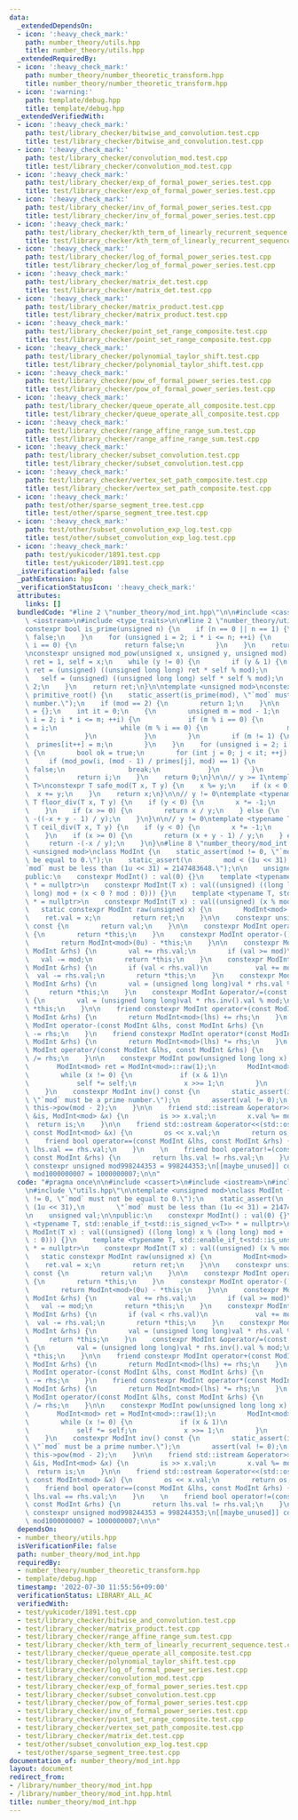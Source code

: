 ```yaml
---
data:
  _extendedDependsOn:
  - icon: ':heavy_check_mark:'
    path: number_theory/utils.hpp
    title: number_theory/utils.hpp
  _extendedRequiredBy:
  - icon: ':heavy_check_mark:'
    path: number_theory/number_theoretic_transform.hpp
    title: number_theory/number_theoretic_transform.hpp
  - icon: ':warning:'
    path: template/debug.hpp
    title: template/debug.hpp
  _extendedVerifiedWith:
  - icon: ':heavy_check_mark:'
    path: test/library_checker/bitwise_and_convolution.test.cpp
    title: test/library_checker/bitwise_and_convolution.test.cpp
  - icon: ':heavy_check_mark:'
    path: test/library_checker/convolution_mod.test.cpp
    title: test/library_checker/convolution_mod.test.cpp
  - icon: ':heavy_check_mark:'
    path: test/library_checker/exp_of_formal_power_series.test.cpp
    title: test/library_checker/exp_of_formal_power_series.test.cpp
  - icon: ':heavy_check_mark:'
    path: test/library_checker/inv_of_formal_power_series.test.cpp
    title: test/library_checker/inv_of_formal_power_series.test.cpp
  - icon: ':heavy_check_mark:'
    path: test/library_checker/kth_term_of_linearly_recurrent_sequence.test.cpp
    title: test/library_checker/kth_term_of_linearly_recurrent_sequence.test.cpp
  - icon: ':heavy_check_mark:'
    path: test/library_checker/log_of_formal_power_series.test.cpp
    title: test/library_checker/log_of_formal_power_series.test.cpp
  - icon: ':heavy_check_mark:'
    path: test/library_checker/matrix_det.test.cpp
    title: test/library_checker/matrix_det.test.cpp
  - icon: ':heavy_check_mark:'
    path: test/library_checker/matrix_product.test.cpp
    title: test/library_checker/matrix_product.test.cpp
  - icon: ':heavy_check_mark:'
    path: test/library_checker/point_set_range_composite.test.cpp
    title: test/library_checker/point_set_range_composite.test.cpp
  - icon: ':heavy_check_mark:'
    path: test/library_checker/polynomial_taylor_shift.test.cpp
    title: test/library_checker/polynomial_taylor_shift.test.cpp
  - icon: ':heavy_check_mark:'
    path: test/library_checker/pow_of_formal_power_series.test.cpp
    title: test/library_checker/pow_of_formal_power_series.test.cpp
  - icon: ':heavy_check_mark:'
    path: test/library_checker/queue_operate_all_composite.test.cpp
    title: test/library_checker/queue_operate_all_composite.test.cpp
  - icon: ':heavy_check_mark:'
    path: test/library_checker/range_affine_range_sum.test.cpp
    title: test/library_checker/range_affine_range_sum.test.cpp
  - icon: ':heavy_check_mark:'
    path: test/library_checker/subset_convolution.test.cpp
    title: test/library_checker/subset_convolution.test.cpp
  - icon: ':heavy_check_mark:'
    path: test/library_checker/vertex_set_path_composite.test.cpp
    title: test/library_checker/vertex_set_path_composite.test.cpp
  - icon: ':heavy_check_mark:'
    path: test/other/sparse_segment_tree.test.cpp
    title: test/other/sparse_segment_tree.test.cpp
  - icon: ':heavy_check_mark:'
    path: test/other/subset_convolution_exp_log.test.cpp
    title: test/other/subset_convolution_exp_log.test.cpp
  - icon: ':heavy_check_mark:'
    path: test/yukicoder/1891.test.cpp
    title: test/yukicoder/1891.test.cpp
  _isVerificationFailed: false
  _pathExtension: hpp
  _verificationStatusIcon: ':heavy_check_mark:'
  attributes:
    links: []
  bundledCode: "#line 2 \"number_theory/mod_int.hpp\"\n\n#include <cassert>\n#include\
    \ <iostream>\n#include <type_traits>\n\n#line 2 \"number_theory/utils.hpp\"\n\n\
    constexpr bool is_prime(unsigned n) {\n    if (n == 0 || n == 1) {\n        return\
    \ false;\n    }\n    for (unsigned i = 2; i * i <= n; ++i) {\n        if (n %\
    \ i == 0) {\n            return false;\n        }\n    }\n    return true;\n}\n\
    \nconstexpr unsigned mod_pow(unsigned x, unsigned y, unsigned mod) {\n    unsigned\
    \ ret = 1, self = x;\n    while (y != 0) {\n        if (y & 1) {\n           \
    \ ret = (unsigned) ((unsigned long long) ret * self % mod);\n        }\n     \
    \   self = (unsigned) ((unsigned long long) self * self % mod);\n        y /=\
    \ 2;\n    }\n    return ret;\n}\n\ntemplate <unsigned mod>\nconstexpr unsigned\
    \ primitive_root() {\n    static_assert(is_prime(mod), \"`mod` must be a prime\
    \ number.\");\n    if (mod == 2) {\n        return 1;\n    }\n\n    unsigned primes[32]\
    \ = {};\n    int it = 0;\n    {\n        unsigned m = mod - 1;\n        for (unsigned\
    \ i = 2; i * i <= m; ++i) {\n            if (m % i == 0) {\n                primes[it++]\
    \ = i;\n                while (m % i == 0) {\n                    m /= i;\n  \
    \              }\n            }\n        }\n        if (m != 1) {\n          \
    \  primes[it++] = m;\n        }\n    }\n    for (unsigned i = 2; i < mod; ++i)\
    \ {\n        bool ok = true;\n        for (int j = 0; j < it; ++j) {\n       \
    \     if (mod_pow(i, (mod - 1) / primes[j], mod) == 1) {\n                ok =\
    \ false;\n                break;\n            }\n        }\n        if (ok)\n\
    \            return i;\n    }\n    return 0;\n}\n\n// y >= 1\ntemplate <typename\
    \ T>\nconstexpr T safe_mod(T x, T y) {\n    x %= y;\n    if (x < 0) {\n      \
    \  x += y;\n    }\n    return x;\n}\n\n// y != 0\ntemplate <typename T>\nconstexpr\
    \ T floor_div(T x, T y) {\n    if (y < 0) {\n        x *= -1;\n        y *= -1;\n\
    \    }\n    if (x >= 0) {\n        return x / y;\n    } else {\n        return\
    \ -((-x + y - 1) / y);\n    }\n}\n\n// y != 0\ntemplate <typename T>\nconstexpr\
    \ T ceil_div(T x, T y) {\n    if (y < 0) {\n        x *= -1;\n        y *= -1;\n\
    \    }\n    if (x >= 0) {\n        return (x + y - 1) / y;\n    } else {\n   \
    \     return -(-x / y);\n    }\n}\n#line 8 \"number_theory/mod_int.hpp\"\n\ntemplate\
    \ <unsigned mod>\nclass ModInt {\n    static_assert(mod != 0, \"`mod` must not\
    \ be equal to 0.\");\n    static_assert(\n        mod < (1u << 31),\n        \"\
    `mod` must be less than (1u << 31) = 2147483648.\");\n\n    unsigned val;\n\n\
    public:\n    constexpr ModInt() : val(0) {}\n    template <typename T, std::enable_if_t<std::is_signed_v<T>>\
    \ * = nullptr>\n    constexpr ModInt(T x) : val((unsigned) ((long long) x % (long\
    \ long) mod + (x < 0 ? mod : 0))) {}\n    template <typename T, std::enable_if_t<std::is_unsigned_v<T>>\
    \ * = nullptr>\n    constexpr ModInt(T x) : val((unsigned) (x % mod)) {}\n\n \
    \   static constexpr ModInt raw(unsigned x) {\n        ModInt<mod> ret;\n    \
    \    ret.val = x;\n        return ret;\n    }\n\n    constexpr unsigned get_val()\
    \ const {\n        return val;\n    }\n\n    constexpr ModInt operator+() const\
    \ {\n        return *this;\n    }\n    constexpr ModInt operator-() const {\n\
    \        return ModInt<mod>(0u) - *this;\n    }\n\n    constexpr ModInt &operator+=(const\
    \ ModInt &rhs) {\n        val += rhs.val;\n        if (val >= mod)\n         \
    \   val -= mod;\n        return *this;\n    }\n    constexpr ModInt &operator-=(const\
    \ ModInt &rhs) {\n        if (val < rhs.val)\n            val += mod;\n      \
    \  val -= rhs.val;\n        return *this;\n    }\n    constexpr ModInt &operator*=(const\
    \ ModInt &rhs) {\n        val = (unsigned long long)val * rhs.val % mod;\n   \
    \     return *this;\n    }\n    constexpr ModInt &operator/=(const ModInt &rhs)\
    \ {\n        val = (unsigned long long)val * rhs.inv().val % mod;\n        return\
    \ *this;\n    }\n\n    friend constexpr ModInt operator+(const ModInt &lhs, const\
    \ ModInt &rhs) {\n        return ModInt<mod>(lhs) += rhs;\n    }\n    friend constexpr\
    \ ModInt operator-(const ModInt &lhs, const ModInt &rhs) {\n        return ModInt<mod>(lhs)\
    \ -= rhs;\n    }\n    friend constexpr ModInt operator*(const ModInt &lhs, const\
    \ ModInt &rhs) {\n        return ModInt<mod>(lhs) *= rhs;\n    }\n    friend constexpr\
    \ ModInt operator/(const ModInt &lhs, const ModInt &rhs) {\n        return ModInt<mod>(lhs)\
    \ /= rhs;\n    }\n\n    constexpr ModInt pow(unsigned long long x) const {\n \
    \       ModInt<mod> ret = ModInt<mod>::raw(1);\n        ModInt<mod> self = *this;\n\
    \        while (x != 0) {\n            if (x & 1)\n                ret *= self;\n\
    \            self *= self;\n            x >>= 1;\n        }\n        return ret;\n\
    \    }\n    constexpr ModInt inv() const {\n        static_assert(is_prime(mod),\
    \ \"`mod` must be a prime number.\");\n        assert(val != 0);\n        return\
    \ this->pow(mod - 2);\n    }\n\n    friend std::istream &operator>>(std::istream\
    \ &is, ModInt<mod> &x) {\n        is >> x.val;\n        x.val %= mod;\n      \
    \  return is;\n    }\n\n    friend std::ostream &operator<<(std::ostream &os,\
    \ const ModInt<mod> &x) {\n        os << x.val;\n        return os;\n    }\n\n\
    \    friend bool operator==(const ModInt &lhs, const ModInt &rhs) {\n        return\
    \ lhs.val == rhs.val;\n    }\n    \n    friend bool operator!=(const ModInt &lhs,\
    \ const ModInt &rhs) {\n        return lhs.val != rhs.val;\n    }\n};\n\n[[maybe_unused]]\
    \ constexpr unsigned mod998244353 = 998244353;\n[[maybe_unused]] constexpr unsigned\
    \ mod1000000007 = 1000000007;\n\n"
  code: "#pragma once\n\n#include <cassert>\n#include <iostream>\n#include <type_traits>\n\
    \n#include \"utils.hpp\"\n\ntemplate <unsigned mod>\nclass ModInt {\n    static_assert(mod\
    \ != 0, \"`mod` must not be equal to 0.\");\n    static_assert(\n        mod <\
    \ (1u << 31),\n        \"`mod` must be less than (1u << 31) = 2147483648.\");\n\
    \n    unsigned val;\n\npublic:\n    constexpr ModInt() : val(0) {}\n    template\
    \ <typename T, std::enable_if_t<std::is_signed_v<T>> * = nullptr>\n    constexpr\
    \ ModInt(T x) : val((unsigned) ((long long) x % (long long) mod + (x < 0 ? mod\
    \ : 0))) {}\n    template <typename T, std::enable_if_t<std::is_unsigned_v<T>>\
    \ * = nullptr>\n    constexpr ModInt(T x) : val((unsigned) (x % mod)) {}\n\n \
    \   static constexpr ModInt raw(unsigned x) {\n        ModInt<mod> ret;\n    \
    \    ret.val = x;\n        return ret;\n    }\n\n    constexpr unsigned get_val()\
    \ const {\n        return val;\n    }\n\n    constexpr ModInt operator+() const\
    \ {\n        return *this;\n    }\n    constexpr ModInt operator-() const {\n\
    \        return ModInt<mod>(0u) - *this;\n    }\n\n    constexpr ModInt &operator+=(const\
    \ ModInt &rhs) {\n        val += rhs.val;\n        if (val >= mod)\n         \
    \   val -= mod;\n        return *this;\n    }\n    constexpr ModInt &operator-=(const\
    \ ModInt &rhs) {\n        if (val < rhs.val)\n            val += mod;\n      \
    \  val -= rhs.val;\n        return *this;\n    }\n    constexpr ModInt &operator*=(const\
    \ ModInt &rhs) {\n        val = (unsigned long long)val * rhs.val % mod;\n   \
    \     return *this;\n    }\n    constexpr ModInt &operator/=(const ModInt &rhs)\
    \ {\n        val = (unsigned long long)val * rhs.inv().val % mod;\n        return\
    \ *this;\n    }\n\n    friend constexpr ModInt operator+(const ModInt &lhs, const\
    \ ModInt &rhs) {\n        return ModInt<mod>(lhs) += rhs;\n    }\n    friend constexpr\
    \ ModInt operator-(const ModInt &lhs, const ModInt &rhs) {\n        return ModInt<mod>(lhs)\
    \ -= rhs;\n    }\n    friend constexpr ModInt operator*(const ModInt &lhs, const\
    \ ModInt &rhs) {\n        return ModInt<mod>(lhs) *= rhs;\n    }\n    friend constexpr\
    \ ModInt operator/(const ModInt &lhs, const ModInt &rhs) {\n        return ModInt<mod>(lhs)\
    \ /= rhs;\n    }\n\n    constexpr ModInt pow(unsigned long long x) const {\n \
    \       ModInt<mod> ret = ModInt<mod>::raw(1);\n        ModInt<mod> self = *this;\n\
    \        while (x != 0) {\n            if (x & 1)\n                ret *= self;\n\
    \            self *= self;\n            x >>= 1;\n        }\n        return ret;\n\
    \    }\n    constexpr ModInt inv() const {\n        static_assert(is_prime(mod),\
    \ \"`mod` must be a prime number.\");\n        assert(val != 0);\n        return\
    \ this->pow(mod - 2);\n    }\n\n    friend std::istream &operator>>(std::istream\
    \ &is, ModInt<mod> &x) {\n        is >> x.val;\n        x.val %= mod;\n      \
    \  return is;\n    }\n\n    friend std::ostream &operator<<(std::ostream &os,\
    \ const ModInt<mod> &x) {\n        os << x.val;\n        return os;\n    }\n\n\
    \    friend bool operator==(const ModInt &lhs, const ModInt &rhs) {\n        return\
    \ lhs.val == rhs.val;\n    }\n    \n    friend bool operator!=(const ModInt &lhs,\
    \ const ModInt &rhs) {\n        return lhs.val != rhs.val;\n    }\n};\n\n[[maybe_unused]]\
    \ constexpr unsigned mod998244353 = 998244353;\n[[maybe_unused]] constexpr unsigned\
    \ mod1000000007 = 1000000007;\n\n"
  dependsOn:
  - number_theory/utils.hpp
  isVerificationFile: false
  path: number_theory/mod_int.hpp
  requiredBy:
  - number_theory/number_theoretic_transform.hpp
  - template/debug.hpp
  timestamp: '2022-07-30 11:55:56+09:00'
  verificationStatus: LIBRARY_ALL_AC
  verifiedWith:
  - test/yukicoder/1891.test.cpp
  - test/library_checker/bitwise_and_convolution.test.cpp
  - test/library_checker/matrix_product.test.cpp
  - test/library_checker/range_affine_range_sum.test.cpp
  - test/library_checker/kth_term_of_linearly_recurrent_sequence.test.cpp
  - test/library_checker/queue_operate_all_composite.test.cpp
  - test/library_checker/polynomial_taylor_shift.test.cpp
  - test/library_checker/log_of_formal_power_series.test.cpp
  - test/library_checker/convolution_mod.test.cpp
  - test/library_checker/exp_of_formal_power_series.test.cpp
  - test/library_checker/subset_convolution.test.cpp
  - test/library_checker/pow_of_formal_power_series.test.cpp
  - test/library_checker/inv_of_formal_power_series.test.cpp
  - test/library_checker/point_set_range_composite.test.cpp
  - test/library_checker/vertex_set_path_composite.test.cpp
  - test/library_checker/matrix_det.test.cpp
  - test/other/subset_convolution_exp_log.test.cpp
  - test/other/sparse_segment_tree.test.cpp
documentation_of: number_theory/mod_int.hpp
layout: document
redirect_from:
- /library/number_theory/mod_int.hpp
- /library/number_theory/mod_int.hpp.html
title: number_theory/mod_int.hpp
---
```

